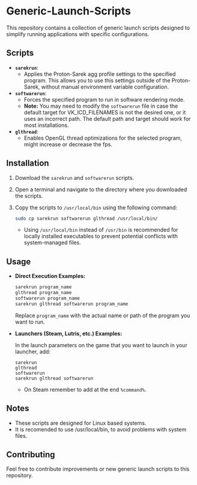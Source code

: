 # Generic-Launch-Scripts

This repository contains a collection of generic launch scripts designed to simplify running applications with specific configurations.

## Scripts

* **`sarekrun`**:
    * Applies the Proton-Sarek agg profile settings to the specified program. This allows you to use this settings outside of the Proton-Sarek, without manual environment variable configuration.
* **`softwarerun`**:
    * Forces the specified program to run in software rendering mode.
    * **Note:** You may need to modify the `softwarerun` file in case the default target for VK_ICD_FILENAMES is not the desired one, or it uses an incorrect path. The default path and target should work for most installations.
* **`glthread`**:
    * Enables OpenGL thread optimizations for the selected program, might increase or decrease the fps.
      
## Installation

1.  Download the `sarekrun` and `softwarerun` scripts.
2.  Open a terminal and navigate to the directory where you downloaded the scripts.
3.  Copy the scripts to `/usr/local/bin` using the following command:

    ```bash
    sudo cp sarekrun softwarerun glthread /usr/local/bin/
    ```

    * Using `/usr/local/bin` instead of `/usr/bin` is recommended for locally installed executables to prevent potential conflicts with system-managed files.

## Usage

* **Direct Execution Examples:**

    ```bash
    sarekrun program_name
    glthread program_name
    softwarerun program_name
    sarekrun glthread softwarerun program_name
    ```

    Replace `program_name` with the actual name or path of the program you want to run.

* **Launchers (Steam, Lutris, etc.) Examples:**

    In the launch parameters on the game that you want to launch in your launcher, add:

    ```
    sarekrun
    glthread
    softwarerun
    sarekrun glthread softwarerun
    ```

    * On Steam remember to add at the end `%command%`.

## Notes

* These scripts are designed for Linux based systems.
* It is recomended to use /usr/local/bin, to avoid problems with system files.

## Contributing

Feel free to contribute improvements or new generic launch scripts to this repository.
